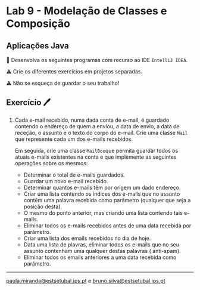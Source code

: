 # Lab 9 -  Modelação de Classes e Composição

## Aplicações Java 

:dart: Desenvolva os seguintes programas com recurso ao IDE `IntelliJ IDEA`.

:warning: Crie os diferentes exercícios em projetos separadas.

:warning: Não se esqueça de guardar o seu trabalho!  

## Exercício :pen:

1. Cada e-mail recebido, numa dada conta de e-mail, é guardado contendo o endereço de quem a enviou, a data de envio, a data de receção, o assunto e o texto do corpo do e-mail. Crie uma classe  `Mail` que represente cada um dos e-mails recebidos.
    
    
    Em seguida, crie uma classe  `MailBox`que permita guardar todos os atuais e-mails existentes na conta e que implemente as seguintes operações sobre os mesmos:
    
    - Determinar o total de e-mails guardados.
    - Guardar um novo e-mail recebido.
    - Determinar quantos e-mails têm por origem um dado endereço.
    - Criar uma lista contendo os índices dos e-mails que no assunto contêm uma palavra recebida como parâmetro (qualquer que seja a posição desta).
    - O mesmo do ponto anterior, mas criando uma lista contendo tais e-mails.
    - Eliminar todos os e-mails recebidos antes de uma data recebida por parâmetro.
    - Criar uma lista dos emails recebidos no dia de hoje.
    - Data uma lista de plavras, eliminar todos os e-mails que no seu assunto contenham uma qualquer destas palavras ( anti-spam).
    - Eliminar todos os emails anteriores a uma data recebida como parâmetro.
    
     

---
paula.miranda@estsetubal.ips.pt e bruno.silva@estsetubal.ips.pt

